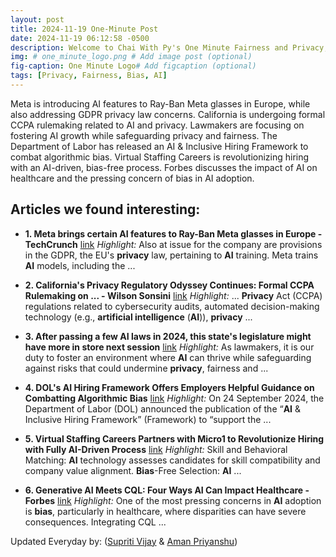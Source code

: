 ```yaml
---
layout: post
title: 2024-11-19 One-Minute Post
date: 2024-11-19 06:12:58 -0500
description: Welcome to Chai With Py's One Minute Fairness and Privacy, which aims to provide you the current happenings in the world of Fairness, Privacy, and AI.
img: # one_minute_logo.png # Add image post (optional)
fig-caption: One Minute Logo# Add figcaption (optional)
tags: [Privacy, Fairness, Bias, AI]
---
```


Meta is introducing AI features to Ray-Ban Meta glasses in Europe, while also addressing GDPR privacy law concerns. California is undergoing formal CCPA rulemaking related to AI and privacy. Lawmakers are focusing on fostering AI growth while safeguarding privacy and fairness. The Department of Labor has released an AI & Inclusive Hiring Framework to combat algorithmic bias. Virtual Staffing Careers is revolutionizing hiring with an AI-driven, bias-free process. Forbes discusses the impact of AI on healthcare and the pressing concern of bias in AI adoption.

## Articles we found interesting:

- **1. Meta brings certain <b>AI</b> features to Ray-Ban Meta glasses in Europe - TechCrunch** [link](https://techcrunch.com/2024/11/18/meta-brings-certain-ai-features-to-ray-ban-meta-glasses-in/)
_Highlight:_ Also at issue for the company are provisions in the GDPR, the EU&#39;s <b>privacy</b> law, pertaining to <b>AI</b> training. Meta trains <b>AI</b> models, including the&nbsp;...

- **2. California&#39;s <b>Privacy</b> Regulatory Odyssey Continues: Formal CCPA Rulemaking on ... - Wilson Sonsini** [link](https://www.wsgr.com/en/insights/californias-privacy-regulatory-odyssey-continues-formal-ccpa-rulemaking-on-the-horizon-amidst-expanded-data-broker-requirements.html)
_Highlight:_ ... <b>Privacy</b> Act (CCPA) regulations related to cybersecurity audits, automated decision-making technology (e.g., <b>artificial intelligence</b> (<b>AI</b>)), <b>privacy</b>&nbsp;...

- **3. After passing a few <b>AI</b> laws in 2024, this state&#39;s legislature might have more in store next session** [link](https://www.route-fifty.com/emerging-tech/2024/11/after-passing-few-ai-laws-2024-states-legislature-might-have-more-store-next-session/401105/%3Foref%3Drf-homepage-river)
_Highlight:_ As lawmakers, it is our duty to foster an environment where <b>AI</b> can thrive while safeguarding against risks that could undermine <b>privacy</b>, fairness and&nbsp;...

- **4. DOL&#39;s <b>AI</b> Hiring Framework Offers Employers Helpful Guidance on Combatting Algorithmic <b>Bias</b>** [link](https://www.jdsupra.com/legalnews/dol-s-ai-hiring-framework-offers-4502968/)
_Highlight:_ On 24 September 2024, the Department of Labor (DOL) announced the publication of the “<b>AI</b> &amp; Inclusive Hiring Framework” (Framework) to “support the&nbsp;...

- **5. Virtual Staffing Careers Partners with Micro1 to Revolutionize Hiring with Fully <b>AI</b>-Driven Process** [link](https://www.globenewswire.com/news-release/2024/11/18/2983095/0/en/Virtual-Staffing-Careers-Partners-with-Micro1-to-Revolutionize-Hiring-with-Fully-AI-Driven-Process.html)
_Highlight:_ Skill and Behavioral Matching: <b>AI</b> technology assesses candidates for skill compatibility and company value alignment. <b>Bias</b>-Free Selection: <b>AI</b>&nbsp;...

- **6. Generative <b>AI</b> Meets CQL: Four Ways <b>AI</b> Can Impact Healthcare - Forbes** [link](https://www.forbes.com/councils/forbestechcouncil/2024/11/18/generative-ai-meets-cql-four-ways-ai-can-impact-healthcare/)
_Highlight:_ One of the most pressing concerns in <b>AI</b> adoption is <b>bias</b>, particularly in healthcare, where disparities can have severe consequences. Integrating CQL&nbsp;...


Updated Everyday by: (<a href="https://supritivijay.github.io/">Supriti Vijay</a> & <a href="https://amanpriyanshu.github.io/">Aman Priyanshu</a>)
